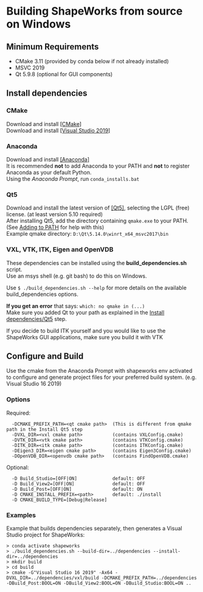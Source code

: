# Building ShapeWorks from source on Windows

## Minimum Requirements
* CMake 3.11 (provided by conda below if not already installed)
* MSVC 2019
* Qt 5.9.8 (optional for GUI components)

## Install dependencies

### CMake
Download and install [[CMake]](https://cmake.org/)  
Download and install [[Visual Studio 2019]](https://visualstudio.microsoft.com/)

### Anaconda
Download and install [[Anaconda]](https://www.anaconda.com/)  
It is recommended **not** to add Anaconda to your PATH and **not** to register Anaconda as your default Python.  
Using the *Anaconda Prompt*, run `conda_installs.bat`  

### Qt5  
Download and install the latest version of [[Qt5]](https://download.qt.io/archive/qt/), selecting the LGPL (free) license. (at least version 5.10 required)  
After installing Qt5, add the directory containing `qmake.exe` to your PATH. (See [Adding to PATH](GettingStarted.md#PATH-environment-variable) for help with this)  
Example qmake directory: `D:\Qt\5.14.0\winrt_x64_msvc2017\bin`  

### VXL, VTK, ITK, Eigen and OpenVDB
These dependencies can be installed using the **build_dependencies.sh** script.  
Use an msys shell (e.g. git bash) to do this on Windows.  

Use `$ ./build_dependencies.sh --help` for more details on the available build_dependencies options.  

**If you get an error** that says: `which: no qmake in (...)`  
Make sure you added Qt to your path as explained in the [Install dependencies/Qt5](#Qt5) step.  

If you decide to build ITK yourself and you would like to use the ShapeWorks GUI applications, make sure you build it with VTK  

## Configure and Build  
Use the cmake from the Anaconda Prompt with shapeworks env activated to configure and generate project files for your preferred build system. (e.g. Visual Studio 16 2019)  

### Options
Required:  
```
  -DCMAKE_PREFIX_PATH=<qt cmake path>  (This is different from qmake path in the Install Qt5 step
  -DVXL_DIR=<vxl cmake path>           (contains VXLConfig.cmake)
  -DVTK_DIR=<vtk cmake path>           (contains VTKConfig.cmake)
  -DITK_DIR=<itk cmake path>           (contains ITKConfig.cmake)
  -DEigen3_DIR=<eigen cmake path>      (contains Eigen3Config.cmake)
  -DOpenVDB_DIR=<openvdb cmake path>   (contains FindOpenVDB.cmake)
```
Optional:
```
  -D Build_Studio=[OFF|ON]             default: OFF
  -D Build_View2=[OFF|ON]              default: OFF
  -D Build_Post=[OFF|ON]               default: ON
  -D CMAKE_INSTALL_PREFIX=<path>       default: ./install
  -D CMAKE_BUILD_TYPE=[Debug|Release]  
```

### Examples
Example that builds dependencies separately, then generates a Visual Studio project for ShapeWorks:  
```
> conda activate shapeworks
> ./build_dependencies.sh --build-dir=../dependencies --install-dir=../dependencies
> mkdir build
> cd build
> cmake -G"Visual Studio 16 2019" -Ax64 -DVXL_DIR=../dependencies/vxl/build -DCMAKE_PREFIX_PATH=../dependencies -DBuild_Post:BOOL=ON -DBuild_View2:BOOL=ON -DBuild_Studio:BOOL=ON ..
```

